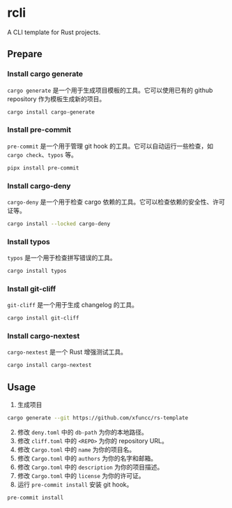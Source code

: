 # rcli
A CLI template for Rust projects.

## Prepare
### Install cargo generate
`cargo generate` 是一个用于生成项目模板的工具。它可以使用已有的 github repository 作为模板生成新的项目。
```bash
cargo install cargo-generate
```
### Install pre-commit
`pre-commit` 是一个用于管理 git hook 的工具。它可以自动运行一些检查，如 `cargo check`、`typos` 等。
```bash
pipx install pre-commit
```
### Install cargo-deny
`cargo-deny` 是一个用于检查 cargo 依赖的工具。它可以检查依赖的安全性、许可证等。
```bash
cargo install --locked cargo-deny
```
### Install typos
`typos` 是一个用于检查拼写错误的工具。
```bash
cargo install typos
```
### Install git-cliff
`git-cliff` 是一个用于生成 changelog 的工具。
```bash
cargo install git-cliff
```
### Install cargo-nextest
`cargo-nextest` 是一个 Rust 增强测试工具。
```bash
cargo install cargo-nextest
```

## Usage

1. 生成项目
```bash
cargo generate --git https://github.com/xfuncc/rs-template
```
2. 修改 `deny.toml` 中的 `db-path` 为你的本地路径。
3. 修改 `cliff.toml` 中的 `<REPO>` 为你的 repository URL。
4. 修改 `Cargo.toml` 中的 `name` 为你的项目名。
5. 修改 `Cargo.toml` 中的 `authors` 为你的名字和邮箱。
6. 修改 `Cargo.toml` 中的 `description` 为你的项目描述。
7. 修改 `Cargo.toml` 中的 `license` 为你的许可证。
8. 运行 `pre-commit install` 安装 git hook。
```bash
pre-commit install
```
